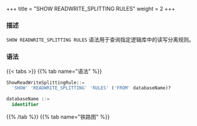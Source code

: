 +++
title = "SHOW READWRITE_SPLITTING RULES"
weight = 2
+++

### 描述

`SHOW READWRITE_SPLITTING RULES` 语法用于查询指定逻辑库中的读写分离规则。

### 语法

{{< tabs >}}
{{% tab name="语法" %}}
```sql
ShowReadWriteSplittingRule::=
  'SHOW' 'READWRITE_SPLITTING' 'RULES' ('FROM' databaseName)?

databaseName ::=
  identifier
```
{{% /tab %}}
{{% tab name="铁路图" %}}
<iframe frameborder="0" name="diagram" id="diagram" width="100%" height="100%"></iframe>
{{% /tab %}}
{{< /tabs >}}

### 补充说明

- 未指定 `databaseName` 时，默认是当前使用的 `DATABASE`。 如果也未使用 `DATABASE` 则会提示 `No database selected`。

### 返回值说明

| 列                              | 说明                                     |
| ------------------------------- | --------------------------------------- |
| name                            | 读写分离规则名称                          |
| auto_aware_data_source_name     | 自动发现数据源名称（配置动态读写分离规则显示）|
| write_data_source_query_enabled | 读库全部下线，主库是否承担读流量            |
| write_data_source_name          | 写数据源名称                             |
| read_data_source_names          | 读数据源名称列表                          |
| load_balancer_type              | 负载均衡算法类型                          |
| load_balancer_props             | 负载均衡算法参数                          |


### 示例

- 查询指定逻辑库中的读写分离规则

```sql
SHOW READWRITE_SPLITTING RULES FROM readwrite_splitting_db;
```

```sql
mysql> SHOW READWRITE_SPLITTING RULES FROM readwrite_splitting_db;
+------------+-----------------------------+---------------------------------+------------------------+------------------------+--------------------+---------------------+
| name       | auto_aware_data_source_name | write_data_source_query_enabled | write_data_source_name | read_data_source_names | load_balancer_type | load_balancer_props |
+------------+-----------------------------+---------------------------------+------------------------+------------------------+--------------------+---------------------+
| ms_group_0 |                             |                                 | resource_1             | ds_0,ds_1              | random             |                     |
+------------+-----------------------------+---------------------------------+------------------------+------------------------+--------------------+---------------------+
1 row in set (0.01 sec)
```

- 查询当前逻辑库中的读写分离规则

```sql
SHOW READWRITE_SPLITTING RULES;
```

```sql
mysql> SHOW READWRITE_SPLITTING RULES;
+------------+-----------------------------+---------------------------------+------------------------+------------------------+--------------------+---------------------+
| name       | auto_aware_data_source_name | write_data_source_query_enabled | write_data_source_name | read_data_source_names | load_balancer_type | load_balancer_props |
+------------+-----------------------------+---------------------------------+------------------------+------------------------+--------------------+---------------------+
| ms_group_0 |                             |                                 | resource_1             | ds_0,ds_1              | random             |                     |
+------------+-----------------------------+---------------------------------+------------------------+------------------------+--------------------+---------------------+
1 row in set (0.01 sec)
```

### 保留字

`SHOW`、`READWRITE_SPLITTING`、`RULES`、`FROM`

### 相关链接

- [保留字](/cn/reference/distsql/syntax/reserved-word/)

